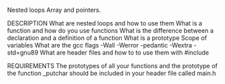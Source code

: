 Nested loops
Array and pointers.

DESCRIPTION
What are nested loops and how to use them
What is a function and how do you use functions
What is the difference between a declaration and a definition of a function
What is a prototype
Scope of variables
What are the gcc flags -Wall -Werror -pedantic -Wextra -std=gnu89
What are header files and how to to use them with #include

REQUIREMENTS
The prototypes of all your functions and the prototype of the function _putchar should be included in your header file called main.h
